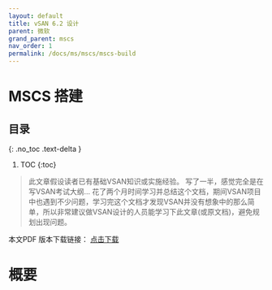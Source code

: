 ```yaml
---
layout: default
title: vSAN 6.2 设计
parent: 微软
grand_parent: mscs
nav_order: 1
permalink: /docs/ms/mscs/mscs-build
---
```


# MSCS 搭建

## 目录
{: .no_toc .text-delta }

1. TOC
{:toc}

>此文章假设读者已有基础VSAN知识或实施经验。
>写了一半，感觉完全是在写VSAN考试大纲...
>花了两个月时间学习并总结这个文档，期间VSAN项目中也遇到不少问题，学习完这个文档才发现VSAN并没有想象中的那么简单，所以非常建议做VSAN设计的人员能学习下此文章(或原文档)，避免规划出现问题。 

本文PDF 版本下载链接： [点击下载](/pdfs/VSAN6.2-design.pdf)

# 概要

